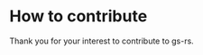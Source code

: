 <!-- TODO decide on contribution guidelines

Possible questions could be answered:

Sind Contributions erwünscht?
Wie funktionieren Contributions?
Wie erstellt man Issues?
Wie trägt man zum Wiki bei?
Was ist beim Code Styling zu beachten?
Wo und Wie gehören Copyright Statmentents in den Code?

Examples:
https://github.com/rails/rails/blob/master/CONTRIBUTING.md
https://github.com/opengovernment/opengovernment/blob/master/CONTRIBUTING.md

-->

# How to contribute

Thank you for your interest to contribute to gs-rs.


